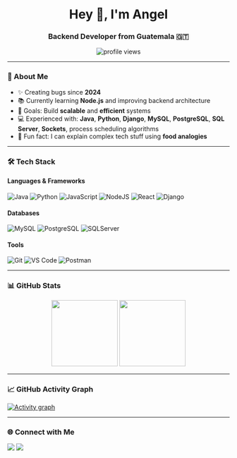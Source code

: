 <h1 align="center">Hey 👋, I'm Angel</h1>
<h3 align="center">Backend Developer from Guatemala 🇬🇹</h3>

<p align="center">
  <img src="https://komarev.com/ghpvc/?username=Daniel-615&label=Profile%20views&color=0e75b6&style=flat" alt="profile views" />
</p>

---

### 🚀 About Me
- ✨ Creating bugs since **2024**
- 📚 Currently learning **Node.js** and improving backend architecture  
- 🎯 Goals: Build **scalable** and **efficient** systems  
- 💻 Experienced with: **Java**, **Python**, **Django**, **MySQL**, **PostgreSQL**, **SQL Server**, **Sockets**, process scheduling algorithms  
- 🎲 Fun fact: I can explain complex tech stuff using **food analogies** 

---

### 🛠 Tech Stack

#### **Languages & Frameworks**
![Java](https://img.shields.io/badge/Java-ED8B00?style=for-the-badge&logo=openjdk&logoColor=white)
![Python](https://img.shields.io/badge/Python-3776AB?style=for-the-badge&logo=python&logoColor=white)
![JavaScript](https://img.shields.io/badge/JavaScript-F7DF1E?style=for-the-badge&logo=javascript&logoColor=black)
![NodeJS](https://img.shields.io/badge/Node.js-43853D?style=for-the-badge&logo=node.js&logoColor=white)
![React](https://img.shields.io/badge/React-20232A?style=for-the-badge&logo=react&logoColor=61DAFB)
![Django](https://img.shields.io/badge/Django-092E20?style=for-the-badge&logo=django&logoColor=white)

#### **Databases**
![MySQL](https://img.shields.io/badge/MySQL-005C84?style=for-the-badge&logo=mysql&logoColor=white)
![PostgreSQL](https://img.shields.io/badge/PostgreSQL-316192?style=for-the-badge&logo=postgresql&logoColor=white)
![SQLServer](https://img.shields.io/badge/SQL%20Server-CC2927?style=for-the-badge&logo=microsoft-sql-server&logoColor=white)

#### **Tools**
![Git](https://img.shields.io/badge/Git-F05032?style=for-the-badge&logo=git&logoColor=white)
![VS Code](https://img.shields.io/badge/VS_Code-0078d7?style=for-the-badge&logo=visual-studio-code&logoColor=white)
![Postman](https://img.shields.io/badge/Postman-FF6C37?style=for-the-badge&logo=postman&logoColor=white)

---

### 📊 GitHub Stats
<p align="center">
  <img height="150" src="https://github-readme-stats.vercel.app/api?username=Daniel-615&show_icons=true&theme=tokyonight" />
  <img height="150" src="https://github-readme-stats.vercel.app/api/top-langs/?username=Daniel-615&layout=compact&theme=tokyonight" />
</p>

---

### 📈 GitHub Activity Graph
[![Activity graph](https://github-readme-activity-graph.vercel.app/graph?username=Daniel-615&theme=tokyo-night)](https://github.com/ashutosh00710/github-readme-activity-graph)

---

### 🌐 Connect with Me
<p align="left">
<a href="https://linkedin.com/in/tu-linkedin" target="blank"><img src="https://img.shields.io/badge/LinkedIn-0077B5?style=for-the-badge&logo=linkedin&logoColor=white" /></a>
<a href="https://github.com/Daniel-615" target="blank"><img src="https://img.shields.io/badge/GitHub-100000?style=for-the-badge&logo=github&logoColor=white" /></a>
</p>
